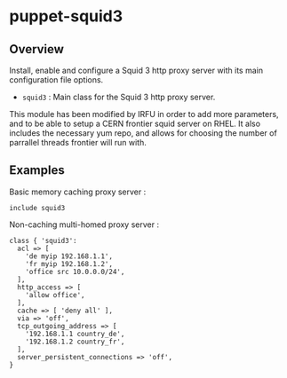 # puppet-squid3

## Overview

Install, enable and configure a Squid 3 http proxy server with its main
configuration file options.

* `squid3` : Main class for the Squid 3 http proxy server.

This module has been modified by IRFU in order to add more parameters, and to be able to setup a CERN frontier squid server on RHEL.
It also includes the necessary yum repo, and allows for choosing the number of parrallel threads frontier will run with.

## Examples

Basic memory caching proxy server :

    include squid3

Non-caching multi-homed proxy server :

    class { 'squid3':
      acl => [
        'de myip 192.168.1.1',
        'fr myip 192.168.1.2',
        'office src 10.0.0.0/24',
      ],
      http_access => [
        'allow office',
      ],
      cache => [ 'deny all' ],
      via => 'off',
      tcp_outgoing_address => [
        '192.168.1.1 country_de',
        '192.168.1.2 country_fr',
      ],
      server_persistent_connections => 'off',
    }

